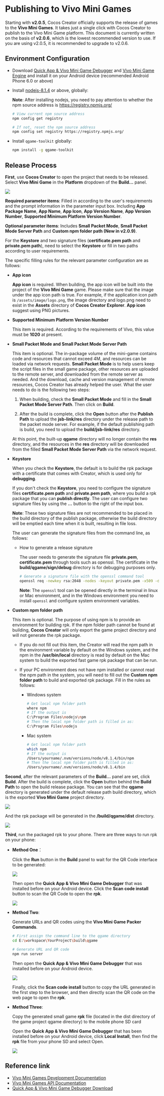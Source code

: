 # Publishing to Vivo Mini Games

Starting with __v2.0.5__, Cocos Creator officially supports the release of games to the __Vivo Mini Games__. It takes just a single click with Cocos Creator to publish to the Vivo Mini Game platform. This document is currently written on the basis of **v2.0.6**, which is the lowest recommended version to use. If you are using v2.0.5, it is recommended to upgrade to v2.0.6.

## Environment Configuration

- Download [Quick App & Vivo Mini Game Debugger](https://dev.vivo.com.cn/documentCenter/doc/163) and [Vivo Mini Game Engine](https://dev.vivo.com.cn/documentCenter/doc/163) and install it on your Android device (recommended Android Phone 6.0 or above)

- Install [nodejs-8.1.4](https://nodejs.org/zh-cn/download/) or above, globally:

    **Note**: After installing nodejs, you need to pay attention to whether the npm source address is https://registry.npmjs.org/

    ```bash
    # View current npm source address
    npm config get registry

    # If not, reset the npm source address
    npm config set registry https://registry.npmjs.org/
    ```

- Install `qgame-toolkit` globally:

    ```bash
    npm install -g qgame-toolkit
    ```

## Release Process

**First**, use __Cocos Creator__ to open the project that needs to be released. Select **Vivo Mini Game** in the **Platform** dropdown of the **Build...** panel.

![](./publish-vivo-instant-games/build.png)

**Required parameter items**: Filled in according to the user's requirements and the prompt information in the parameter input box. Including **App Package Name**, **App Name**, **App Icon**, **App Version Name**, **App Version Number**, **Supported Minimum Platform Version Number**.

**Optional parameter items**: Includes **Small Packet Mode**, **Small Packet Mode Server Path** and **Custom npm folder path (New in v2.0.9)**.

For the **Keystore** and two signature files (**certificate.pem path** and **private.pem path**), need to select the **Keystore** or fill in two paths according to user requirements.

The specific filling rules for the relevant parameter configuration are as follows:

- **App icon**

  **App icon** is required. When building, the app icon will be built into the project of the __Vivo Mini Game__ game. Please make sure that the image under the app icon path is true. For example, if the application icon path is `/assets/image/logo.png`, the image directory and logo.png need to exist in the **Assets** directory of __Cocos Creator__ **Explorer**. **App icon** suggest using PNG pictures.

- **Supported Minimum Platform Version Number**

  This item is required. According to the requirements of Vivo, this value must be **1020** at present.

- **Small Packet Mode and Small Packet Mode Server Path**

  This item is optional. The in-package volume of the mini-game contains code and resources that cannot exceed 4M, and resources can be loaded via network requests. **Small Packet Mode** is to help users keep the script files in the small game package, other resources are uploaded to the remote server, and downloaded from the remote server as needed. And the download, cache and version management of remote resources, Cocos Creator has already helped the user. What the user needs to do is the following two steps:

  1. When building, check the **Small Packet Mode** and fill in the **Small Packet Mode Server Path**. Then click on **Build**.

  2. After the build is complete, click the **Open** button after the **Publish Path** to upload the **jsb-link/res** directory under the release path to the packet mode server. For example, if the default publishing path is build, you need to upload the **build/jsb-link/res** directory.

  At this point, the built-up **qgame** directory will no longer contain the **res** directory, and the resources in the **res** directory will be downloaded from the filled **Small Packet Mode Server Path** via the network request.

- **Keystore**

  When you check the **Keystore**, the default is to build the rpk package with a certificate that comes with Creator, which is used only for **debugging**.
  
  If you don't check the **Keystore**, you need to configure the signature files **certificate.pem path** and **private.pem path**, where you build a rpk package that you can **publish directly**. The user can configure two signature files by using the **...** button to the right of the input box.
  
  **Note**: These two signature files are not recommended to be placed in the build directory of the publish package, otherwise the build directory will be emptied each time when it is built, resulting in file loss.
  
  The user can generate the signature files from the command line, as follows:

    - How to generate a release signature

      The user needs to generate the signature file **private.pem**, **certificate.pem** through tools such as openssl. The certificate in the **build/qgame/sign/debug** directory is for debugging purposes only.

      ```bash
      # Generate a signature file with the openssl command tool
      openssl req -newkey rsa:2048 -nodes -keyout private.pem -x509 -days 3650 -out certificate.pem
      ```

      **Note**: The `openssl` tool can be opened directly in the terminal in linux or Mac environment, and in the Windows environment you need to install `openssl` and configure system environment variables.

- **Custom npm folder path**

  This item is optional. The purpose of using npm is to provide an environment for building rpk. If the npm folder path cannot be found at building, __Cocos Creator__ will only export the game project directory and will not generate the rpk package.
  
  - If you do not fill out this item, the Creator will read the npm path in the environment variable by default on the Windows system, and the npm in the **/usr/bin/local** directory is read by default on the Mac system to build the exported fast game rpk package that can be run.
  - If your PC environment does not have npm installed or cannot read the npm path in the system, you will need to fill out the **Custom npm folder path** to build and exported rpk package. Fill in the rules as follows:

    - Windows system

      ```bash
      # Get local npm folder path
      where npm
      # If the output is
      C:\Program Files\nodejs\npm
      # Then the local npm folder path is filled in as:
      C:\Program Files\nodejs
      ```

    - Mac system

      ```bash
      # Get local npm folder path
      which npm
      # If the output is
      /Users/yourname/.nvm/versions/node/v8.1.4/bin/npm
      # Then the local npm folder path is filled in as:
      /Users/yourname/.nvm/versions/node/v8.1.4/bin
      ```

**Second**, after the relevant parameters of the **Build...** panel are set, click **Build**. After the build is complete, click the **Open** button behind the **Build Path** to open the build release package. You can see that the **qgame** directory is generated under the default release path build directory, which is the exported __Vivo Mini Game__ project directory.

![](./publish-vivo-instant-games/package.png)

And the rpk package will be generated in the **/build/qgame/dist** directory.

![](./publish-vivo-instant-games/rpk.png)

**Third**, run the packaged rpk to your phone. There are three ways to run rpk on your phone:

- **Method One**：

    Click the **Run** button in the **Build** panel to wait for the QR Code interface to be generated:

    ![](./publish-vivo-instant-games/qr_code.png)

    Then open the **Quick App & Vivo Mini Game Debugger** that was installed before on your Android device. Click the **Scan code install** button to scan the QR Code to open the **rpk**.

    ![](./publish-vivo-instant-games/vivo-instant_scan_install.jpg)

- **Method Two**:

    Generate URLs and QR codes using the __Vivo Mini Game Packer Commands__.

    ```bash
    # First assign the command line to the qgame directory
    cd E:\workspace\YourProject\build\qgame

    # Generate URL and QR code
    npm run server
    ```

    Then open the **Quick App & Vivo Mini Game Debugger** that was installed before on your Android device.

    ![](./publish-vivo-instant-games/vivo-instant_scan_install.jpg)

    Finally, click the **Scan code install** button to copy the URL generated in the first step to the browser, and then directly scan the QR code on the web page to open the **rpk**.

- **Method Three**:

    Copy the generated small game **rpk** file (located in the dist directory of the game project qgame directory) to the mobile phone SD card

    Open the **Quick App & Vivo Mini Game Debugger** that has been installed before on your Android device, click **Local Install**, then find the **rpk** file from your phone SD and select Open.

    ![](./publish-vivo-instant-games/vivo-instant_native_install.jpg)

## Reference link

- [Vivo Mini Games Development Documentation](http://minigame.vivo.com.cn/documents/lesson/debug.html#chrome%E6%B5%8F%E8%A7%88%E5%99%A8%E7%9C%9F%E6%9C%BA%E8%B0%83%E8%AF%95)
- [Vivo Mini Games API Documentation](http://minigame.vivo.com.cn/documents/api/system/life-cycle.html)
- [Quick App & Vivo Mini Game Debugger Download](http://minigame.vivo.com.cn/documents/download/engine.html)
